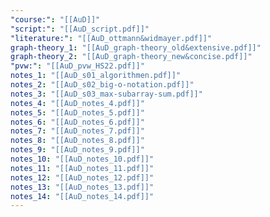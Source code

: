 ```yaml
---
"course:": "[[AuD]]"
"script:": "[[AuD_script.pdf]]"
"literature:": "[[AuD_ottmann&widmayer.pdf]]"
graph-theory_1: "[[AuD_graph-theory_old&extensive.pdf]]"
graph-theory_2: "[[AuD_graph-theory_new&concise.pdf]]"
"pvw:": "[[AuD_pvw_HS22.pdf]]"
notes_1: "[[AuD_s01_algorithmen.pdf]]"
notes_2: "[[AuD_s02_big-o-notation.pdf]]"
notes_3: "[[AuD_s03_max-subarray-sum.pdf]]"
notes_4: "[[AuD_notes_4.pdf]]"
notes_5: "[[AuD_notes_5.pdf]]"
notes_6: "[[AuD_notes_6.pdf]]"
notes_7: "[[AuD_notes_7.pdf]]"
notes_8: "[[AuD_notes_8.pdf]]"
notes_9: "[[AuD_notes_9.pdf]]"
notes_10: "[[AuD_notes_10.pdf]]"
notes_11: "[[AuD_notes_11.pdf]]"
notes_12: "[[AuD_notes_12.pdf]]"
notes_13: "[[AuD_notes_13.pdf]]"
notes_14: "[[AuD_notes_14.pdf]]"
---
```

